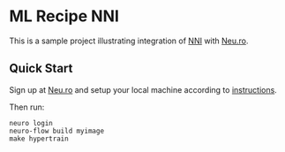 # ML Recipe NNI

This is a sample project illustrating integration of [NNI](https://github.com/microsoft/nni) with [Neu.ro](https://neu.ro).

## Quick Start

Sign up at [Neu.ro](https://neu.ro) and setup your local machine according to [instructions](https://docs.neu.ro/getting-started#installing-cli).
 
Then run:

```shell
neuro login
neuro-flow build myimage
make hypertrain
```
